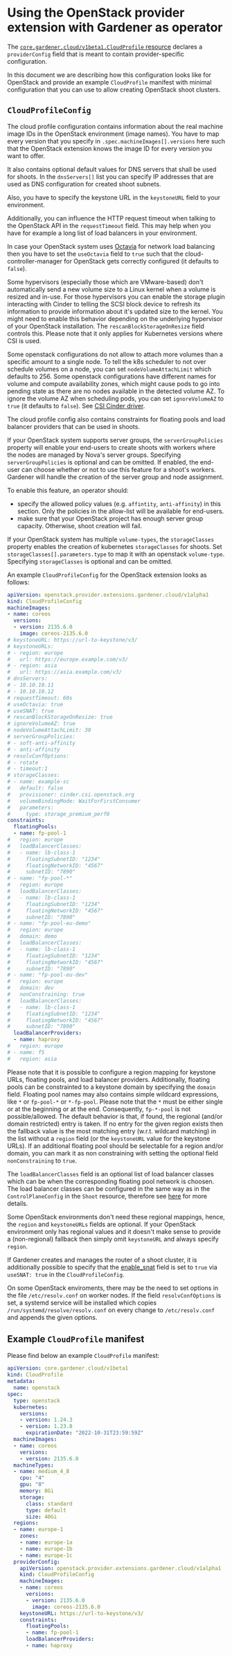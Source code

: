 # Using the OpenStack provider extension with Gardener as operator

The [`core.gardener.cloud/v1beta1.CloudProfile` resource](https://github.com/gardener/gardener/blob/master/example/30-cloudprofile.yaml) declares a `providerConfig` field that is meant to contain provider-specific configuration.

In this document we are describing how this configuration looks like for OpenStack and provide an example `CloudProfile` manifest with minimal configuration that you can use to allow creating OpenStack shoot clusters.

## `CloudProfileConfig`

The cloud profile configuration contains information about the real machine image IDs in the OpenStack environment (image names).
You have to map every version that you specify in `.spec.machineImages[].versions` here such that the OpenStack extension knows the image ID for every version you want to offer.

It also contains optional default values for DNS servers that shall be used for shoots.
In the `dnsServers[]` list you can specify IP addresses that are used as DNS configuration for created shoot subnets.

Also, you have to specify the keystone URL in the `keystoneURL` field to your environment.

Additionally, you can influence the HTTP request timeout when talking to the OpenStack API in the `requestTimeout` field.
This may help when you have for example a long list of load balancers in your environment.

In case your OpenStack system uses [Octavia](https://docs.openstack.org/octavia/latest/) for network load balancing then you have to set the `useOctavia` field to `true` such that the cloud-controller-manager for OpenStack gets correctly configured (it defaults to `false`).

Some hypervisors (especially those which are VMware-based) don't automatically send a new volume size to a Linux kernel when a volume is resized and in-use.
For those hypervisors you can enable the storage plugin interacting with Cinder to telling the SCSI block device to refresh its information to provide information about it's updated size to the kernel. You might need to enable this behavior depending on the underlying hypervisor of your OpenStack installation. The `rescanBlockStorageOnResize` field controls this. Please note that it only applies for Kubernetes versions where CSI is used.

Some openstack configurations do not allow to attach more volumes than a specific amount to a single node.
To tell the k8s scheduler to not over schedule volumes on a node, you can set `nodeVolumeAttachLimit` which defaults to 256.
Some openstack configurations have different names for volume and compute availability zones, which might cause pods to go into pending state as there are no nodes available in the detected volume AZ. To ignore the volume AZ when scheduling pods, you can set `ignoreVolumeAZ` to `true` (it defaults to `false`).
See [CSI Cinder driver](https://github.com/kubernetes/cloud-provider-openstack/blob/master/docs/cinder-csi-plugin/using-cinder-csi-plugin.md#block-storage).

The cloud profile config also contains constraints for floating pools and load balancer providers that can be used in shoots.

If your OpenStack system supports server groups, the `serverGroupPolicies` property will enable your end-users to create shoots with workers where the nodes are managed by Nova's server groups.
Specifying `serverGroupPolicies` is optional and can be omitted. If enabled, the end-user can choose whether or not to use this feature for a shoot's workers. Gardener will handle the creation of the server group and node assignment.

To enable this feature, an operator should:

+ specify the allowed policy values (e.g. `affintity`, `anti-affinity`) in this section. Only the policies in the allow-list will be available for end-users.
+ make sure that your OpenStack project has enough server group capacity. Otherwise, shoot creation will fail.

If your OpenStack system has multiple `volume-types`, the `storageClasses` property enables the creation of kubernetes `storageClasses` for shoots.
Set `storageClasses[].parameters.type` to map it with an openstack `volume-type`. Specifying `storageClasses` is optional and can be omitted.

An example `CloudProfileConfig` for the OpenStack extension looks as follows:

```yaml
apiVersion: openstack.provider.extensions.gardener.cloud/v1alpha1
kind: CloudProfileConfig
machineImages:
- name: coreos
  versions:
  - version: 2135.6.0
    image: coreos-2135.6.0
# keystoneURL: https://url-to-keystone/v3/
# keystoneURLs:
# - region: europe
#   url: https://europe.example.com/v3/
# - region: asia
#   url: https://asia.example.com/v3/
# dnsServers:
# - 10.10.10.11
# - 10.10.10.12
# requestTimeout: 60s
# useOctavia: true
# useSNAT: true
# rescanBlockStorageOnResize: true
# ignoreVolumeAZ: true
# nodeVolumeAttachLimit: 30
# serverGroupPolicies:
# - soft-anti-affinity
# - anti-affinity
# resolvConfOptions:
# - rotate
# - timeout:1
# storageClasses:
# - name: example-sc
#   default: false
#   provisioner: cinder.csi.openstack.org
#   volumeBindingMode: WaitForFirstConsumer
#   parameters:
#     type: storage_premium_perf0
constraints:
  floatingPools:
  - name: fp-pool-1
#   region: europe
#   loadBalancerClasses:
#   - name: lb-class-1
#     floatingSubnetID: "1234"
#     floatingNetworkID: "4567"
#     subnetID: "7890"
# - name: "fp-pool-*"
#   region: europe
#   loadBalancerClasses:
#   - name: lb-class-1
#     floatingSubnetID: "1234"
#     floatingNetworkID: "4567"
#     subnetID: "7890"
# - name: "fp-pool-eu-demo"
#   region: europe
#   domain: demo
#   loadBalancerClasses:
#   - name: lb-class-1
#     floatingSubnetID: "1234"
#     floatingNetworkID: "4567"
#     subnetID: "7890"
# - name: "fp-pool-eu-dev"
#   region: europe
#   domain: dev
#   nonConstraining: true
#   loadBalancerClasses:
#   - name: lb-class-1
#     floatingSubnetID: "1234"
#     floatingNetworkID: "4567"
#     subnetID: "7890"
  loadBalancerProviders:
  - name: haproxy
#   region: europe
# - name: f5
#   region: asia
```

Please note that it is possible to configure a region mapping for keystone URLs, floating pools, and load balancer providers.
Additionally, floating pools can be constrainted to a keystone domain by specifying the `domain` field.
Floating pool names may also contains simple wildcard expressions, like `*` or `fp-pool-*` or `*-fp-pool`. Please note that the `*` must be either single or at the beginning or at the end. Consequently, `fp-*-pool` is not possible/allowed.
The default behavior is that, if found, the regional (and/or domain restricted) entry is taken.
If no entry for the given region exists then the fallback value is the most matching entry (w.r.t. wildcard matching) in the list without a `region` field (or the `keystoneURL` value for the keystone URLs).
If an additional floating pool should be selectable for a region and/or domain, you can mark it as non constraining
with setting the optional field `nonConstraining` to `true`.

The `loadBalancerClasses` field is an optional list of load balancer classes which can be when the corresponding floating pool network is choosen. The load balancer classes can be configured in the same way as in the `ControlPlaneConfig` in the `Shoot` resource, therefore see [here](../usage/usage.md#ControlPlaneConfig) for more details.

Some OpenStack environments don't need these regional mappings, hence, the `region` and `keystoneURLs` fields are optional.
If your OpenStack environment only has regional values and it doesn't make sense to provide a (non-regional) fallback then simply
omit `keystoneURL` and always specify `region`.

If Gardener creates and manages the router of a shoot cluster, it is additionally possible to specify that the [enable_snat](https://registry.terraform.io/providers/terraform-provider-openstack/openstack/latest/docs/resources/networking_router_v2#enable_snat) field is set to `true` via `useSNAT: true` in the `CloudProfileConfig`.

On some OpenStack enviroments, there may be the need to set options in the file `/etc/resolv.conf` on worker nodes.
If the field `resolvConfOptions` is set, a systemd service will be installed which copies `/run/systemd/resolve/resolv.conf`
on every change to `/etc/resolv.conf` and appends the given options.

## Example `CloudProfile` manifest

Please find below an example `CloudProfile` manifest:

```yaml
apiVersion: core.gardener.cloud/v1beta1
kind: CloudProfile
metadata:
  name: openstack
spec:
  type: openstack
  kubernetes:
    versions:
    - version: 1.24.3
    - version: 1.23.8
      expirationDate: "2022-10-31T23:59:59Z"
  machineImages:
  - name: coreos
    versions:
    - version: 2135.6.0
  machineTypes:
  - name: medium_4_8
    cpu: "4"
    gpu: "0"
    memory: 8Gi
    storage:
      class: standard
      type: default
      size: 40Gi
  regions:
  - name: europe-1
    zones:
    - name: europe-1a
    - name: europe-1b
    - name: europe-1c
  providerConfig:
    apiVersion: openstack.provider.extensions.gardener.cloud/v1alpha1
    kind: CloudProfileConfig
    machineImages:
    - name: coreos
      versions:
      - version: 2135.6.0
        image: coreos-2135.6.0
    keystoneURL: https://url-to-keystone/v3/
    constraints:
      floatingPools:
      - name: fp-pool-1
      loadBalancerProviders:
      - name: haproxy
```

